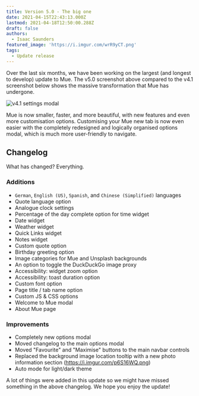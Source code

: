 ```yaml
---
title: Version 5.0 - The big one
date: 2021-04-15T22:43:13.000Z
lastmod: 2021-04-18T12:50:00.288Z
draft: false
authors:
  - Isaac Saunders
featured_image: 'https://i.imgur.com/wrR9yCT.png'
tags:
  - Update release
---
```


Over the last six months, we have been working on the largest (and longest to develop) update to Mue. The v5.0 screenshot above compared to the v4.1 screenshot below shows the massive transformation that Mue has undergone.

![v4.1 settings modal](https://i.imgur.com/wd5HtZr.jpeg)

Mue is now smaller, faster, and more beautiful, with new features and even more customisation options. Customising your Mue new tab is now even easier with the completely redesigned and logically organised options modal, which is much more user-friendly to navigate.

## Changelog

What has changed? Everything.

### Additions

- `German`, `English (US)`, `Spanish`, and `Chinese (Simplified)` languages
- Quote language option
- Analogue clock settings
- Percentage of the day complete option for time widget
- Date widget
- Weather widget
- Quick Links widget
- Notes widget
- Custom quote option
- Birthday greeting option
- Image categories for Mue and Unsplash backgrounds
- An option to toggle the DuckDuckGo image proxy
- Accessibility: widget zoom option
- Accessibility: toast duration option
- Custom font option
- Page title / tab name option
- Custom JS & CSS options
- Welcome to Mue modal
- About Mue page

### Improvements

- Completely new options modal
- Moved changelog to the main options modal
- Moved "Favourite" and "Maximise" buttons to the main navbar controls
- Replaced the background image location tooltip with a new photo information section (<https://i.imgur.com/p6S16WQ.png>)
- Auto mode for light/dark theme

A lot of things were added in this update so we might have missed something in the above changelog. We hope you enjoy the update!
